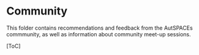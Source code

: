 # Community 

This folder contains recommendations and feedback from the AutSPACEs commmunity, as well as information about community meet-up sessions. 

[ToC]
